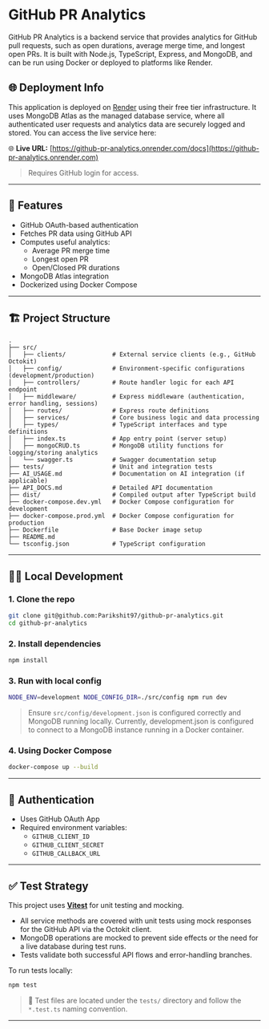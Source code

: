 # GitHub PR Analytics

GitHub PR Analytics is a backend service that provides analytics for GitHub pull requests, such as open durations, average merge time, and longest open PRs. It is built with Node.js, TypeScript, Express, and MongoDB, and can be run using Docker or deployed to platforms like Render.

## 🌐 Deployment Info

This application is deployed on [Render](https://render.com) using their free tier infrastructure. It uses MongoDB Atlas as the managed database service, where all authenticated user requests and analytics data are securely logged and stored. You can access the live service here:  

🌐 **Live URL:** [https://github-pr-analytics.onrender.com/docs](https://github-pr-analytics.onrender.com)  
> Requires GitHub login for access.

---

## 🚀 Features

- GitHub OAuth-based authentication  
- Fetches PR data using GitHub API  
- Computes useful analytics:
  - Average PR merge time  
  - Longest open PR  
  - Open/Closed PR durations  
- MongoDB Atlas integration  
- Dockerized using Docker Compose

---

## 🏗️ Project Structure

```
.
├── src/
│   ├── clients/             # External service clients (e.g., GitHub Octokit)
│   ├── config/              # Environment-specific configurations (development/production)
│   ├── controllers/         # Route handler logic for each API endpoint
│   ├── middleware/          # Express middleware (authentication, error handling, sessions)
│   ├── routes/              # Express route definitions
│   ├── services/            # Core business logic and data processing
│   ├── types/               # TypeScript interfaces and type definitions
│   ├── index.ts             # App entry point (server setup)
│   ├── mongoCRUD.ts         # MongoDB utility functions for logging/storing analytics
│   └── swagger.ts           # Swagger documentation setup
├── tests/                   # Unit and integration tests
├── AI_USAGE.md              # Documentation on AI integration (if applicable)
├── API_DOCS.md              # Detailed API documentation
├── dist/                    # Compiled output after TypeScript build
├── docker-compose.dev.yml   # Docker Compose configuration for development
├── docker-compose.prod.yml  # Docker Compose configuration for production
├── Dockerfile               # Base Docker image setup
├── README.md
└── tsconfig.json            # TypeScript configuration

```

---

## 🧑‍💻 Local Development

### 1. Clone the repo
```bash
git clone git@github.com:Parikshit97/github-pr-analytics.git
cd github-pr-analytics
```

### 2. Install dependencies
```bash
npm install
```

### 3. Run with local config
```bash
NODE_ENV=development NODE_CONFIG_DIR=./src/config npm run dev
```

> Ensure `src/config/development.json` is configured correctly and MongoDB running locally.
> Currently, development.json is configured to connect to a MongoDB instance running in a Docker container.

### 4. Using Docker Compose
```bash
docker-compose up --build
```
---

## 🔐 Authentication

- Uses GitHub OAuth App
- Required environment variables:
  - `GITHUB_CLIENT_ID`
  - `GITHUB_CLIENT_SECRET`
  - `GITHUB_CALLBACK_URL`

---

## ✅ Test Strategy

This project uses **[Vitest](https://vitest.dev/)** for unit testing and mocking.

- All service methods are covered with unit tests using mock responses for the GitHub API via the Octokit client.
- MongoDB operations are mocked to prevent side effects or the need for a live database during test runs.
- Tests validate both successful API flows and error-handling branches.

To run tests locally:

```bash
npm test
```

> 📂 Test files are located under the `tests/` directory and follow the `*.test.ts` naming convention.


---
